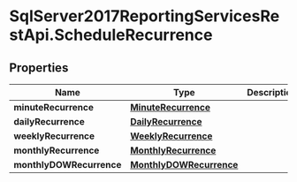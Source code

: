 # SqlServer2017ReportingServicesRestApi.ScheduleRecurrence

## Properties
Name | Type | Description | Notes
------------ | ------------- | ------------- | -------------
**minuteRecurrence** | [**MinuteRecurrence**](MinuteRecurrence.md) |  | [optional] 
**dailyRecurrence** | [**DailyRecurrence**](DailyRecurrence.md) |  | [optional] 
**weeklyRecurrence** | [**WeeklyRecurrence**](WeeklyRecurrence.md) |  | [optional] 
**monthlyRecurrence** | [**MonthlyRecurrence**](MonthlyRecurrence.md) |  | [optional] 
**monthlyDOWRecurrence** | [**MonthlyDOWRecurrence**](MonthlyDOWRecurrence.md) |  | [optional] 


